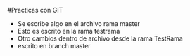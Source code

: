 #Practicas con GIT

- Se escribe algo en el archivo rama master
- Esto es escrito en la rama testrama
- Otro cambios dentro de archivo desde la rama TestRama
- escrito en branch master
